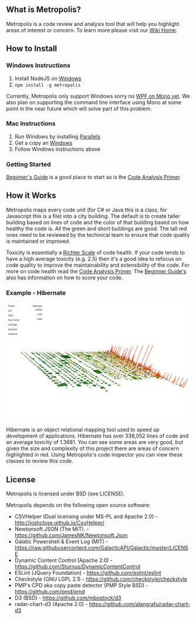 ## What is Metropolis?

Metropolis is a code review and analysis tool that will help you highlight areas of interest or concern. To learn more please visit our [Wiki Home](https://github.com/dahood/metropolis/wiki). 

## How to Install

### Windows Instructions
1. Install NodeJS on [Windows](https://nodejs.org/dist/v6.1.0/node-v6.1.0-x64.msi)
1. `npm install -g metropolis` 

Currently, Metropolis only support Windows sorry no [WPF on Mono yet](http://www.mono-project.com/docs/gui/wpf/). 
We also plan on supporting the command line interface using Mono at some point in the near future which will solve part of this problem.

### Mac Instructions
1. Run Windows by installing [Parallels](http://www.parallels.com/ca/products/desktop/buy/?pd&new)
1. Get a copy an [Windows](http://www.microsoftstore.com/store/msca/en_CA/pdp/productID.320386900)
1. Follow Windows instructions above

### Getting Started

[Beginner's Guide](https://github.com/dahood/metropolis/wiki/Beginner-Guide) is a good place to start as is the [Code Analysis Primer](https://github.com/dahood/metropolis/wiki/Code-Analysis-Primer).


## How it Works

Metropolis maps every code unit (for C# or Java this is a class, for Javascript this is a file) into a city building. The default is to create taller building based on lines of code and the color of that building based on how healthy the code is. All the green and short buildings are good. The tall red ones need to be reviewed by the techinical team to ensure that code quality is maintained or improved.

Toxicity is essentially a [Richter Scale](https://en.wikipedia.org/wiki/Richter_magnitude_scale) of code health. If your code tends to  have a high average toxicity (e.g. 2.5) then it's a good idea to refocus on code quality to improve the maintainability and extensibility of the code. For more on code health read the [Code Analysis Primer](https://github.com/dahood/metropolis/wiki/Code-Analysis-Primer). The [Beginner Guide's](https://github.com/dahood/metropolis/wiki/Beginner-Guide) also has information on how to score your code.

### Example - Hibernate
<p align="center"><img alt="Cityscape of Hibernate" src="https://raw.githubusercontent.com/dahood/metropolis/master/example-metropolis.png"/></p>

Hibernate is an object relational mapping tool used to speed up development of applications. Hibernate has over 338,052 lines of code and an average toxicity of 1.3681. You can see some areas are very good, but given the size and complexity of this project there are areas of concern highlighted in red. Using Metropolis's code inspector you can view these classes to review this code.


## License

Metropolis is licensed under BSD (see LICENSE).

Metropolis depends on the following open source software:

* CSVHelper (Dual licensing under MS-PL and Apache 2.0) - http://joshclose.github.io/CsvHelper/
* Newtonsoft.JSON (The MIT). - https://github.com/JamesNK/Newtonsoft.Json
* Galatic Powershell & Event Log (MIT) - https://raw.githubusercontent.com/GalacticAPI/Galactic/master/LICENSE
* Dynamic Content Control (Apache 2.0) - https://github.com/Sturnus/DynamicContentControl 
* ESLint (JQuery Foundation) - https://github.com/eslint/eslint
* Checkstyle (GNU LGPL 2.1) - https://github.com/checkstyle/checkstyle
* PMP's CPD aka copy paste detector (PMP Style BSD) - https://github.com/pmd/pmd 
* D3 (BSD) - https://github.com/mbostock/d3
* radar-chart-d3 (Apache 2.0) - https://github.com/alangrafu/radar-chart-d3
